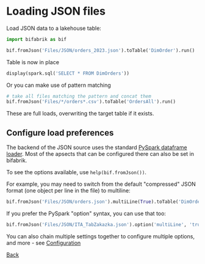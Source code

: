 # Loading JSON files

Load JSON data to a lakehouse table:

```python
import bifabrik as bif

bif.fromJson('Files/JSON/orders_2023.json').toTable('DimOrder').run()
```
Table is now in place

```python
display(spark.sql('SELECT * FROM DimOrders'))
```
Or you can make use of pattern matching
```python
# take all files matching the pattern and concat them
bif.fromJson('Files/*/orders*.csv').toTable('OrdersAll').run()
```
These are full loads, overwriting the target table if it exists.

## Configure load preferences
The backend of the JSON source uses the standard [PySpark dataframe loader](https://spark.apache.org/docs/3.1.2/api/python/reference/api/pyspark.sql.DataFrameReader.json.html). Most of the apsects that can be configured there can also be set in bifabrik.

To see the options available, use `help(bif.fromJson())`.

For example, you may need to switch from the default "compressed" JSON format (one object per line in the file) to multiline:

```python
bif.fromJson('Files/JSON/orders.json').multiLine(True).toTable('DimOrders').run()
```
If you prefer the PySpark "option" syntax, you can use that too:

```python
bif.fromJson('Files/JSON/ITA_TabZakazka.json').option('multiLine', 'true').toTable('TabZakazka1').run()
```

You can also chain multiple settings together to configure multiple options, and more - see [Configuration](configuration.md)

[Back](../index.md)
